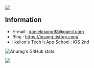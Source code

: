 <img src="https://capsule-render.vercel.app/api?type=waving&color=31363F&height=150&section=header&text=Seongwook&fontSize=45&fontColor=EEEEEE" />

#### <span style="font-size:150%">Information</span>  
- E-mail : danielosong98@gamil.com
- Blog : https://iosong.tistory.com/
- likelion's Tech It App School : iOS 2nd   


![Anurag's GitHub stats](https://github-readme-stats.vercel.app/api?username=danieiOS&show_icons=true&theme=graywhite)   


<img src="https://capsule-render.vercel.app/api?type=waving&color=31363F&height=150&section=footer" />


